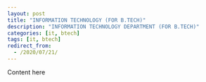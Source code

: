 ```yaml
---
layout: post
title: "INFORMATION TECHNOLOGY (FOR B.TECH)"
description: "INFORMATION TECHNOLOGY DEPARTMENT (FOR B.TECH)"
categories: [it, btech]
tags: [it, btech]
redirect_from:
  - /2020/07/21/
---
```

Content here
